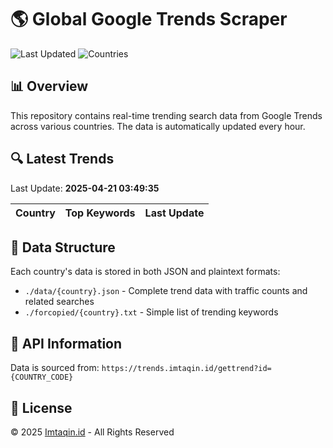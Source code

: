 
# 🌎 Global Google Trends Scraper

![Last Updated](https://img.shields.io/badge/Last%20Updated-2025-04-21-blue)
![Countries](https://img.shields.io/badge/Countries-0-green)

## 📊 Overview
This repository contains real-time trending search data from Google Trends across various countries. 
The data is automatically updated every hour.

## 🔍 Latest Trends
Last Update: **2025-04-21 03:49:35**

| Country | Top Keywords | Last Update |
|---------|-------------|-------------|


## 📁 Data Structure
Each country's data is stored in both JSON and plaintext formats:
- `./data/{country}.json` - Complete trend data with traffic counts and related searches
- `./forcopied/{country}.txt` - Simple list of trending keywords

## 🔄 API Information
Data is sourced from: `https://trends.imtaqin.id/gettrend?id={COUNTRY_CODE}`

## 📝 License
© 2025 [Imtaqin.id](https://imtaqin.id) - All Rights Reserved
